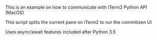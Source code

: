 This is an example on how to communicate with iTerm2 Python API (MacOS)

This script splits the current pane on iTerm2 to run the commitizen UI

Uses async/await features included after Python 3.5

